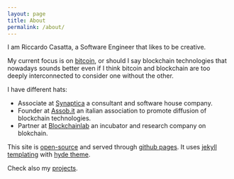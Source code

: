 ```yaml
---
layout: page
title: About
permalink: /about/
---
```


I am Riccardo Casatta, a Software Engineer that likes to be creative.

My current focus is on [bitcoin](http://bitcoin.org), or should I say blockchain technologies that nowadays sounds better even if I think bitcoin and blockchain are too deeply interconnected to consider one without the other.

I have different hats:

* Associate at [Synaptica](http://synaptica.info) a consultant and software house company.
* Founder at [Assob.it](http://assob.it) an italian association to promote diffusion of blockchain technologies.
* Partner at [Blockchainlab](http://blockchainlab.it) an incubator and research company on blokchain.

This site is [open-source](https://github.com/RCasatta/rcasatta.github.io) and served through [github pages](https://pages.github.com/). It uses [jekyll templating](https://jekyllrb.com/) with [hyde theme](https://github.com/poole/hyde).

Check also my [projects](/projects).
